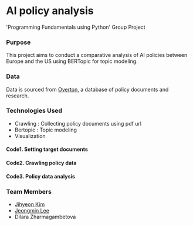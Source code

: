 # AI policy analysis
'Programming Fundamentals using Python' Group Project

### Purpose
This project aims to conduct a comparative analysis of AI policies between Europe and the US using BERTopic for topic modeling.

### Data
Data is sourced from [Overton](https://www.overton.io/), a database of policy documents and research.

### Technologies Used
- Crawling : Collecting policy documents using pdf url
- Bertopic : Topic modeling
- Visualization

#### Code1. Setting target documents
#### Code2. Crawling policy data
#### Code3. Policy data analysis

### Team Members
- [Jihyeon Kim](https://github.com/kjh8331267)
- [Jeongmin Lee](https://github.com/itzel36)
- Dilara Zharmagambetova
